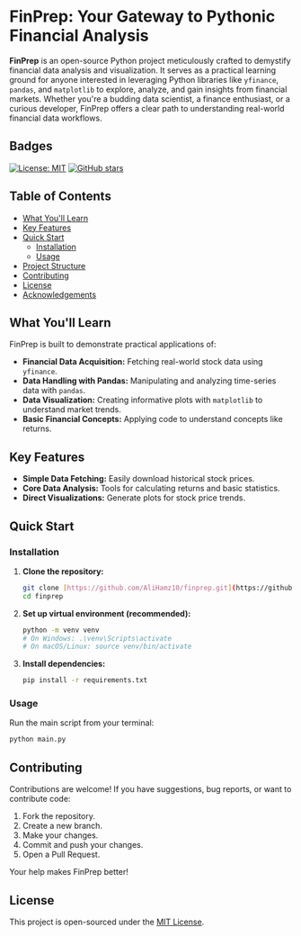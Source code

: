 # FinPrep: Your Gateway to Pythonic Financial Analysis

**FinPrep** is an open-source Python project meticulously crafted to demystify financial data analysis and visualization. It serves as a practical learning ground for anyone interested in leveraging Python libraries like `yfinance`, `pandas`, and `matplotlib` to explore, analyze, and gain insights from financial markets. Whether you're a budding data scientist, a finance enthusiast, or a curious developer, FinPrep offers a clear path to understanding real-world financial data workflows.
## Badges

[![License: MIT](https://img.shields.io/badge/License-MIT-yellow.svg)](https://opensource.org/licenses/MIT)
[![GitHub stars](https://img.shields.io/github/stars/AliHamz10/finprep?style=social)](https://github.com/AliHamz10/finprep/stargazers)

## Table of Contents

- [What You'll Learn](#what-youll-learn)
- [Key Features](#key-features)
- [Quick Start](#quick-start)
  - [Installation](#installation)
  - [Usage](#usage)
- [Project Structure](#project-structure)
- [Contributing](#contributing)
- [License](#license)
- [Acknowledgements](#acknowledgements)
## What You'll Learn

FinPrep is built to demonstrate practical applications of:

* **Financial Data Acquisition:** Fetching real-world stock data using `yfinance`.
* **Data Handling with Pandas:** Manipulating and analyzing time-series data with `pandas`.
* **Data Visualization:** Creating informative plots with `matplotlib` to understand market trends.
* **Basic Financial Concepts:** Applying code to understand concepts like returns.
## Key Features

* **Simple Data Fetching:** Easily download historical stock prices.
* **Core Data Analysis:** Tools for calculating returns and basic statistics.
* **Direct Visualizations:** Generate plots for stock price trends.
## Quick Start

### Installation

1.  **Clone the repository:**
    ```bash
    git clone [https://github.com/AliHamz10/finprep.git](https://github.com/AliHamz10/finprep.git)
    cd finprep
    ```
2.  **Set up virtual environment (recommended):**
    ```bash
    python -m venv venv
    # On Windows: .\venv\Scripts\activate
    # On macOS/Linux: source venv/bin/activate
    ```
3.  **Install dependencies:**
    ```bash
    pip install -r requirements.txt
    ```
### Usage

Run the main script from your terminal:

```bash
python main.py
```
## Contributing

Contributions are welcome! If you have suggestions, bug reports, or want to contribute code:

1.  Fork the repository.
2.  Create a new branch.
3.  Make your changes.
4.  Commit and push your changes.
5.  Open a Pull Request.

Your help makes FinPrep better!
## License

This project is open-sourced under the [MIT License](LICENSE).
